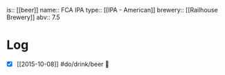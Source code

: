 is:: [[beer]]
name:: FCA IPA
type:: [[IPA - American]]
brewery:: [[Railhouse Brewery]]
abv:: 7.5

# Log
- [x] [[2015-10-08]] #do/drink/beer 🤞
